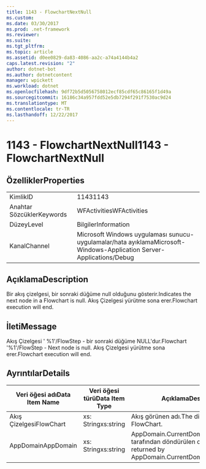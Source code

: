 ```yaml
---
title: 1143 - FlowchartNextNull
ms.custom: 
ms.date: 03/30/2017
ms.prod: .net-framework
ms.reviewer: 
ms.suite: 
ms.tgt_pltfrm: 
ms.topic: article
ms.assetid: d0ee0829-da83-4086-aa2c-a74a4144b4a2
caps.latest.revision: "2"
author: dotnet-bot
ms.author: dotnetcontent
manager: wpickett
ms.workload: dotnet
ms.openlocfilehash: 9df72b5d5056758012ecf85cdf65c86165f1d49a
ms.sourcegitcommit: 16186c34a957fdd52e5db7294f291f7530ac9d24
ms.translationtype: MT
ms.contentlocale: tr-TR
ms.lasthandoff: 12/22/2017
---
```

# <a name="1143---flowchartnextnull"></a><span data-ttu-id="2ad5e-102">1143 - FlowchartNextNull</span><span class="sxs-lookup"><span data-stu-id="2ad5e-102">1143 - FlowchartNextNull</span></span>
## <a name="properties"></a><span data-ttu-id="2ad5e-103">Özellikler</span><span class="sxs-lookup"><span data-stu-id="2ad5e-103">Properties</span></span>  
  
|||  
|-|-|  
|<span data-ttu-id="2ad5e-104">Kimlik</span><span class="sxs-lookup"><span data-stu-id="2ad5e-104">ID</span></span>|<span data-ttu-id="2ad5e-105">1143</span><span class="sxs-lookup"><span data-stu-id="2ad5e-105">1143</span></span>|  
|<span data-ttu-id="2ad5e-106">Anahtar Sözcükler</span><span class="sxs-lookup"><span data-stu-id="2ad5e-106">Keywords</span></span>|<span data-ttu-id="2ad5e-107">WFActivities</span><span class="sxs-lookup"><span data-stu-id="2ad5e-107">WFActivities</span></span>|  
|<span data-ttu-id="2ad5e-108">Düzey</span><span class="sxs-lookup"><span data-stu-id="2ad5e-108">Level</span></span>|<span data-ttu-id="2ad5e-109">Bilgiler</span><span class="sxs-lookup"><span data-stu-id="2ad5e-109">Information</span></span>|  
|<span data-ttu-id="2ad5e-110">Kanal</span><span class="sxs-lookup"><span data-stu-id="2ad5e-110">Channel</span></span>|<span data-ttu-id="2ad5e-111">Microsoft Windows uygulaması sunucu-uygulamalar/hata ayıklama</span><span class="sxs-lookup"><span data-stu-id="2ad5e-111">Microsoft-Windows-Application Server-Applications/Debug</span></span>|  
  
## <a name="description"></a><span data-ttu-id="2ad5e-112">Açıklama</span><span class="sxs-lookup"><span data-stu-id="2ad5e-112">Description</span></span>  
 <span data-ttu-id="2ad5e-113">Bir akış çizelgesi, bir sonraki düğüme null olduğunu gösterir.</span><span class="sxs-lookup"><span data-stu-id="2ad5e-113">Indicates the next node in a Flowchart is null.</span></span> <span data-ttu-id="2ad5e-114">Akış Çizelgesi yürütme sona erer.</span><span class="sxs-lookup"><span data-stu-id="2ad5e-114">Flowchart execution will end.</span></span>  
  
## <a name="message"></a><span data-ttu-id="2ad5e-115">İleti</span><span class="sxs-lookup"><span data-stu-id="2ad5e-115">Message</span></span>  
 <span data-ttu-id="2ad5e-116">Akış Çizelgesi ' %1'/FlowStep - bir sonraki düğüme NULL'dur.</span><span class="sxs-lookup"><span data-stu-id="2ad5e-116">Flowchart '%1'/FlowStep - Next node is null.</span></span> <span data-ttu-id="2ad5e-117">Akış Çizelgesi yürütme sona erer.</span><span class="sxs-lookup"><span data-stu-id="2ad5e-117">Flowchart execution will end.</span></span>  
  
## <a name="details"></a><span data-ttu-id="2ad5e-118">Ayrıntılar</span><span class="sxs-lookup"><span data-stu-id="2ad5e-118">Details</span></span>  
  
|<span data-ttu-id="2ad5e-119">Veri öğesi adı</span><span class="sxs-lookup"><span data-stu-id="2ad5e-119">Data Item Name</span></span>|<span data-ttu-id="2ad5e-120">Veri öğesi türü</span><span class="sxs-lookup"><span data-stu-id="2ad5e-120">Data Item Type</span></span>|<span data-ttu-id="2ad5e-121">Açıklama</span><span class="sxs-lookup"><span data-stu-id="2ad5e-121">Description</span></span>|  
|--------------------|--------------------|-----------------|  
|<span data-ttu-id="2ad5e-122">Akış Çizelgesi</span><span class="sxs-lookup"><span data-stu-id="2ad5e-122">FlowChart</span></span>|<span data-ttu-id="2ad5e-123">xs: String</span><span class="sxs-lookup"><span data-stu-id="2ad5e-123">xs:string</span></span>|<span data-ttu-id="2ad5e-124">Akış görünen adı.</span><span class="sxs-lookup"><span data-stu-id="2ad5e-124">The display name of the FlowChart.</span></span>|  
|<span data-ttu-id="2ad5e-125">AppDomain</span><span class="sxs-lookup"><span data-stu-id="2ad5e-125">AppDomain</span></span>|<span data-ttu-id="2ad5e-126">xs: String</span><span class="sxs-lookup"><span data-stu-id="2ad5e-126">xs:string</span></span>|<span data-ttu-id="2ad5e-127">AppDomain.CurrentDomain.FriendlyName tarafından döndürülen dize.</span><span class="sxs-lookup"><span data-stu-id="2ad5e-127">The string returned by AppDomain.CurrentDomain.FriendlyName.</span></span>|
